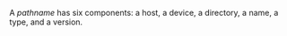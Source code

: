  



A *pathname* has six components: a host, a device, a directory, a name, a type, and a version. 



